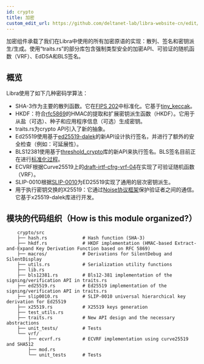 ```yaml
---
id: crypto
title: 加密
custom_edit_url: https://github.com/deltanet-lab/libra-website-cn/edit/master/docs/crates/crypto.md
---
```


加密组件承载了我们在Libra中使用的所有加密原语的实现：散列、签名和密钥派生/生成。使用“traits.rs”的部分库包含强制类型安全的加密API、可验证的随机函数（VRF）、EdDSA和BLS签名。

## 概览

Libra使用了如下几种密码学算法：

* SHA-3作为主要的散列函数。它在[FIPS 202](https://nvlpubs.nist.gov/nistpubs/FIPS/NIST.FIPS.202.pdf)中标准化。它基于[tiny_keccak](https://docs.rs/tiny-keccak/1.4.2/tiny_keccak/)。
* HKDF：符合[rfc5869](https://tools.ietf.org/html/rfc5869)的HMAC的提取和扩展密钥派生函数（HKDF）。它用于从盐（可选）、种子和应用程序信息（可选）生成密钥。
* traits.rs为crypto API引入了新的抽象。
* Ed25519使用基于[ed25519-dalek](https://docs.rs/ed25519-dalek/1.0.0-pre.1/ed25519_dalek/)的新API设计执行签名，并进行了额外的安全检查（例如：可延展性）。
* BLS12381使用基于[threshold_crypto](https://github.com/poanetwork/threshold_crypto)库的新API来执行签名。BLS签名目前正在进行[标准化过程](https://tools.ietf.org/html/draft-boneh-bls-signature-00)。
* ECVRF根据Curve25519上的[draft-irtf-cfrg-vrf-04](https://tools.ietf.org/html/draft-irtf-cfrg-vrf-04)在实现了可验证随机函数（VRF）。
* SLIP-0010根据[SLIP-0010](https://github.com/satoshilabs/slips/blob/master/slip-0010.md)为ED25519实现了通用的层次密钥派生。
* 用于执行密钥交换的X25519：它通过[Noise协议框架](http://www.noiseprotocol.org/noise.html)保护验证者之间的通信。它基于x25519-dalek库进行开发。

## 模块的代码组织（How is this module organized?）
```
    crypto/src
    ├── hash.rs             # Hash function (SHA-3)
    ├── hkdf.rs             # HKDF implementation (HMAC-based Extract-and-Expand Key Derivation Function based on RFC 5869)
    ├── macros/             # Derivations for SilentDebug and SilentDisplay
    ├── utils.rs            # Serialization utility functions
    ├── lib.rs
    ├── bls12381.rs         # Bls12-381 implementation of the signing/verification API in traits.rs
    ├── ed25519.rs          # Ed25519 implementation of the signing/verification API in traits.rs
    ├── slip0010.rs         # SLIP-0010 universal hierarchical key derivation for Ed25519
    ├── x25519.rs           # X25519 keys generation
    ├── test_utils.rs
    ├── traits.rs           # New API design and the necessary abstractions
    ├── unit_tests/         # Tests
    └── vrf/
        ├── ecvrf.rs        # ECVRF implementation using curve25519 and SHA512
        ├── mod.rs
        └── unit_tests      # Tests
```
